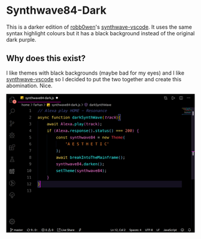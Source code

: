 # Synthwave84-Dark
This is a darker edition of [robb0wen](https://github.com/robb0wen)'s [synthwave-vscode](https://github.com/robb0wen/synthwave-vscode). It uses the same syntax highlight colours but it has a black background instead of the original dark purple.

## Why does this exist?
I like themes with black backgrounds (maybe bad for my eyes) and I like [synthwave-vscode](https://github.com/robb0wen/synthwave-vscode) so I decided to put the two together and create this abomination. Nice.

![Abomination](https://raw.githubusercontent.com/farhanpatwary/synthwave84-dark/master/theme.png)


